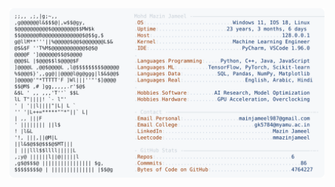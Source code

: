 <picture>
  <source srcset="https://raw.githubusercontent.com/mmazinjameel/mmazinjameel/main/dark_mode.svg?v=1739304626" media="(prefers-color-scheme: dark)">
  <img src="https://raw.githubusercontent.com/mmazinjameel/mmazinjameel/main/light_mode.svg?v=1739304626">
</picture>
